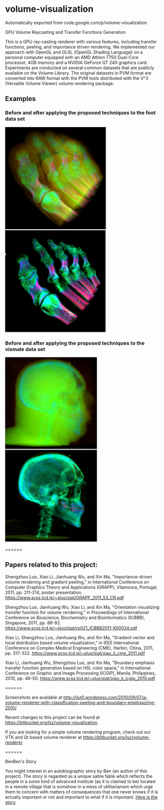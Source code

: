 # volume-visualization
Automatically exported from code.google.com/p/volume-visualization

GPU Volume Raycasting and Transfer Functions Generation

This is a GPU ray-casting renderer with various features, including transfer functions, peeling, and importance driven rendering. We implemented our approach with OpenGL and GLSL (OpenGL Shading Language) on a personal computer equipped with an AMD Athlon 7750 Dual-Core processor, 4GB memory and a NVIDIA GeForce GT 240 graphics card. Experiments are conducted on several common datasets that are publicly available on the Volume Library. The original datasets in PVM format are converted into RAW format with the PVM tools distributed with the V^3 (Versatile Volume Viewer) volume rendering package.

## Examples
### Before and after applying the proposed techniques to the foot data set
![Before](foot_before.png)
![After](foot_after.png)

### Before and after applying the proposed techniques to the vismale data set
<img src="vismale_before.png" width="299">
<img src="vismale_after.png">

======

## Papers related to this project:

Shengzhou Luo, Xiao Li, Jianhuang Wu, and Xin Ma, "Importance-driven volume rendering and gradient peeling," in International Conference on Computer Graphics Theory and Applications (GRAPP), Vilamoura, Portugal, 2011, pp. 211-214, poster presentation. https://www.scss.tcd.ie/~sluo/siat/GRAPP_2011_53_CR.pdf

Shengzhou Luo, Jianhuang Wu, Xiao Li, and Xin Ma, "Orientation visualizing transfer function for volume rendering," in Proceedings of International Conference on Bioscience, Biochemistry and Bioinformatics (ICBBB), Singapore, 2011, pp. 88-92. https://www.scss.tcd.ie/~sluo/siat/rp021_ICBBB2011-X00034.pdf

Xiao Li, Shengzhou Luo, Jianhuang Wu, and Xin Ma, "Gradient vector and local distribution based volume visualization," in IEEE International Conference on Complex Medical Engineering (CME), Harbin, China, 2011, pp. 317-322. https://www.scss.tcd.ie/~sluo/siat/xiao_li_cme_2011.pdf

Xiao Li, Jianhuang Wu, Shengzhou Luo, and Xin Ma, "Boundary emphasis transfer function generation based on HSL color space," in International Conference on Graphic and Image Processing (ICGIP), Manila, Philippines, 2010, pp. 46-50. https://www.scss.tcd.ie/~sluo/siat/xiao_li_icgip_2010.pdf

======

Screenshots are available at http://lsz0.wordpress.com/2010/09/07/a-volume-renderer-with-classification-peeling-and-boundary-emphasizing-2010/

Recent changes to this project can be found at https://bitbucket.org/lsz/volume-visualization.

If you are looking for a simple volume rendering program, check out our VTK and Qt based volume renderer at https://bitbucket.org/lsz/volume-renderer

======

BenBen's Story

You might interest in an autobiographic story by Ben (an author of this project). The story is regarded as a unique satire fable which reflects the people in a some kind of advanced institute (as it is claimed to be) located in a remote village that is somehow in a mess of utilitarianism which urge them to concern with matters of consequences that one never knows if it is actually important or not and important to what if it is important. [Here is the story](../../wiki/Story).
